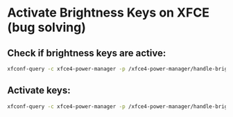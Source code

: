# Activate Brightness Keys on XFCE (bug solving)
## Check if brightness keys are active:
```bash
xfconf-query -c xfce4-power-manager -p /xfce4-power-manager/handle-brightness-keys
```
## Activate keys:
```bash
xfconf-query -c xfce4-power-manager -p /xfce4-power-manager/handle-brightness-keys --create -t bool -s true
```
